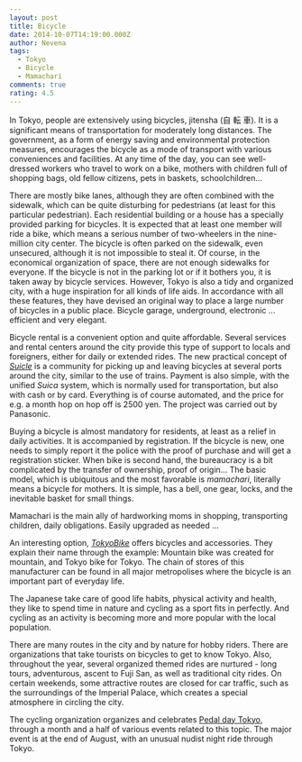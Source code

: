 ```yaml
---
layout: post
title: Bicycle
date: 2014-10-07T14:19:00.000Z
author: Nevena
tags:
  - Tokyo
  - Bicycle
  - Mamachari
comments: true
rating: 4.5
---
```

In Tokyo, people are extensively using bicycles, jitensha (自 転 車). It is a significant means of transportation for moderately long distances. The government, as a form of energy saving and environmental protection measures, encourages the bicycle as a mode of transport with various conveniences and facilities. At any time of the day, you can see well-dressed workers who travel to work on a bike, mothers with children full of shopping bags, old fellow citizens, pets in baskets, schoolchildren...

There are mostly bike lanes, although they are often combined with the sidewalk, which can be quite disturbing for pedestrians (at least for this particular pedestrian). Each residential building or a house has a specially provided parking for bicycles. It is expected that at least one member will ride a bike, which means a serious number of two-wheelers in the nine-million city center. The bicycle is often parked on the sidewalk, even unsecured, although it is not impossible to steal it. Of course, in the economical organization of space, there are not enough sidewalks for everyone. If the bicycle is not in the parking lot or if it bothers you, it is taken away by bicycle services. However, Tokyo is also a tidy and organized city, with a huge inspiration for all kinds of life aids. In accordance with all these features, they have devised an original way to place a large number of bicycles in a public place. Bicycle garage, underground, electronic ... efficient and very elegant.

Bicycle rental is a convenient option and quite affordable. Several services and rental centers around the city provide this type of support to locals and foreigners, either for daily or extended rides. The new practical concept of [*Suicle*](http://suicle.jp/about.html) is a community for picking up and leaving bicycles at several ports around the city, similar to the use of trains. Payment is also simple, with the unified *Suica* system, which is normally used for transportation, but also with cash or by card. Everything is of course automated, and the price for e.g. a month hop on hop off is 2500 yen. The project was carried out by Panasonic.

Buying a bicycle is almost mandatory for residents, at least as a relief in daily activities. It is accompanied by registration. If the bicycle is new, one needs to simply report it the police with the proof of purchase and will get a registration sticker. When bike is second hand, the bureaucracy is a bit complicated by the transfer of ownership, proof of origin... The basic model, which is ubiquitous and the most favorable is *mamachari*, literally means a bicycle for mothers. It is simple, has a bell, one gear, locks, and the inevitable basket for small things.

Mamachari is the main ally of hardworking moms in shopping, transporting children, daily obligations. Easily upgraded as needed ...

An interesting option, [*TokyoBike*](http://www.tokyobike.com/concept.html) offers bicycles and accessories. They explain their name through the example: Mountain bike was created for mountain, and Tokyo bike for Tokyo. The chain of stores of this manufacturer can be found in all major metropolises where the bicycle is an important part of everyday life.

The Japanese take care of good life habits, physical activity and health, they like to spend time in nature and cycling as a sport fits in perfectly. And cycling as an activity is becoming more and more popular with the local population.

There are many routes in the city and by nature for hobby riders. There are organizations that take tourists on bicycles to get to know Tokyo. Also, throughout the year, several organized themed rides are nurtured - long tours, adventurous, ascent to Fuji San, as well as traditional city rides. On certain weekends, some attractive routes are closed for car traffic, such as the surroundings of the Imperial Palace, which creates a special atmosphere in circling the city.

The cycling organization organizes and celebrates [Pedal day Tokyo](http://pedallife.com/), through a month and a half of various events related to this topic. The major event is at the end of August, with an unusual nudist night ride through Tokyo.

